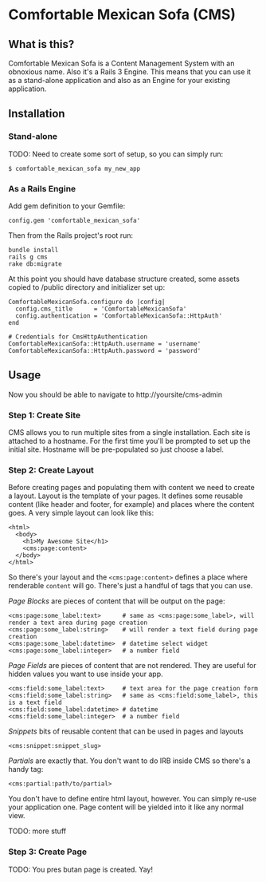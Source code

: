 Comfortable Mexican Sofa (CMS)
==============================

What is this?
-------------
Comfortable Mexican Sofa is a Content Management System with an obnoxious name. Also it's a Rails 3 Engine. This means that you can use it as a stand-alone application and also as an Engine for your existing application.

Installation
------------

### Stand-alone
TODO: Need to create some sort of setup, so you can simply run:
    
    $ comfortable_mexican_sofa my_new_app
    
### As a Rails Engine
Add gem definition to your Gemfile:
    
    config.gem 'comfortable_mexican_sofa'
    
Then from the Rails project's root run:

    bundle install
    rails g cms
    rake db:migrate
    
At this point you should have database structure created, some assets copied to /public directory and initializer set up:
    
    ComfortableMexicanSofa.configure do |config|
      config.cms_title      = 'ComfortableMexicanSofa'
      config.authentication = 'ComfortableMexicanSofa::HttpAuth'
    end
    
    # Credentials for CmsHttpAuthentication
    ComfortableMexicanSofa::HttpAuth.username = 'username'
    ComfortableMexicanSofa::HttpAuth.password = 'password'
    
Usage
-----

Now you should be able to navigate to http://yoursite/cms-admin

### Step 1: Create Site
CMS allows you to run multiple sites from a single installation. Each site is attached to a hostname. For the first time you'll be prompted to set up the initial site. Hostname will be pre-populated so just choose a label.

### Step 2: Create Layout
Before creating pages and populating them with content we need to create a layout. Layout is the template of your pages. It defines some reusable content (like header and footer, for example) and places where the content goes. A very simple layout can look like this:

    <html>
      <body>
        <h1>My Awesome Site</h1>
        <cms:page:content>
      </body>
    </html>
    
So there's your layout and the `<cms:page:content>` defines a place where renderable `content` will go. There's just a handful of tags that you can use.

*Page Blocks* are pieces of content that will be output on the page:
    
    <cms:page:some_label:text>      # same as <cms:page:some_label>, will render a text area during page creation
    <cms:page:some_label:string>    # will render a text field during page creation
    <cms:page:some_label:datetime>  # datetime select widget
    <cms:page:some_label:integer>   # a number field
    
*Page Fields* are pieces of content that are not rendered. They are useful for hidden values you want to use inside your app.
    
    <cms:field:some_label:text>     # text area for the page creation form
    <cms:field:some_label:string>   # same as <cms:field:some_label>, this is a text field
    <cms:field:some_label:datetime> # datetime
    <cms:field:some_label:integer>  # a number field
    
*Snippets* bits of reusable content that can be used in pages and layouts

    <cms:snippet:snippet_slug>
    
*Partials* are exactly that. You don't want to do IRB inside CMS so there's a handy tag:
    
    <cms:partial:path/to/partial>

You don't have to define entire html layout, however. You can simply re-use your application one. Page content will be yielded into it like any normal view.

TODO: more stuff

### Step 3: Create Page

TODO: You pres butan page is created. Yay!
